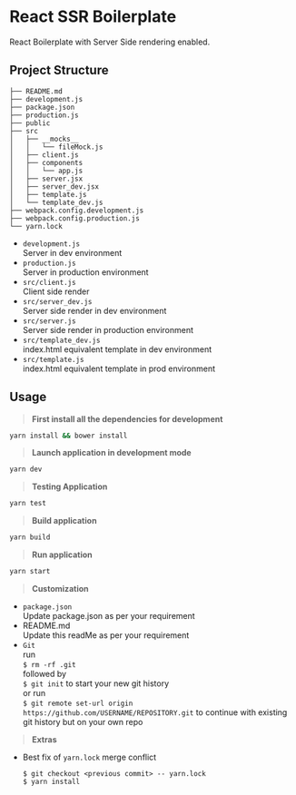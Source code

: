 # React SSR Boilerplate
React Boilerplate with Server Side rendering enabled.

## Project Structure
```
├── README.md
├── development.js
├── package.json
├── production.js
├── public
├── src
│   ├── __mocks__
│   │   └── fileMock.js
│   ├── client.js
│   ├── components
│   │   └── app.js
│   ├── server.jsx
│   ├── server_dev.jsx
│   ├── template.js
│   └── template_dev.js
├── webpack.config.development.js
├── webpack.config.production.js
└── yarn.lock
```

- `development.js`  
Server in dev environment  
- `production.js`  
Server in production environment  
- `src/client.js`  
Client side render
- `src/server_dev.js`  
Server side render in dev environment
- `src/server.js`  
Server side render in production environment  
- `src/template_dev.js`   
index.html equivalent template in dev environment  
- `src/template.js`  
index.html equivalent template in prod environment 


## Usage

> **First install all the dependencies for development**

```sh
yarn install && bower install
```

> **Launch application in development mode**

```sh
yarn dev
```

> **Testing Application**

```sh
yarn test
```

> **Build application**

```sh
yarn build
```

> **Run application**
```sh
yarn start
```

> **Customization**

 - `package.json`     
 Update package.json as per your requirement
 - README.md        
 Update this readMe as per your requirement
 - `Git`        
 run        
 `$ rm -rf .git`        
 followed by        
 `$ git init` to start your new git history         
 or run         
 `$ git remote set-url origin https://github.com/USERNAME/REPOSITORY.git` to continue with existing git history but on your own repo

> **Extras**
- Best fix of `yarn.lock` merge conflict
    ```
    $ git checkout <previous commit> -- yarn.lock
    $ yarn install
    ```
